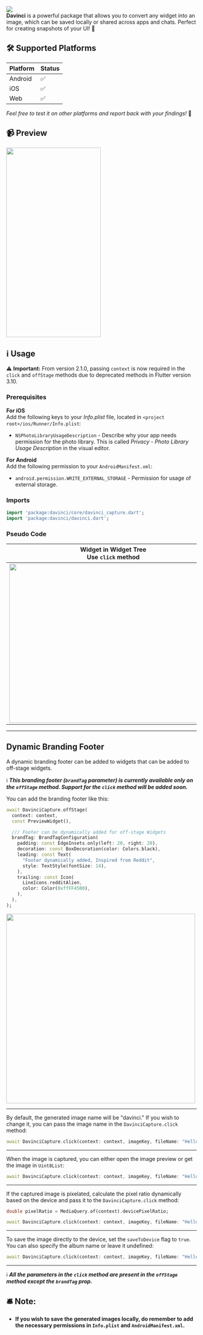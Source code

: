 <img src="https://i.ibb.co/wJMkxM5/Oakbridge-Middle-School.png">

<br>
<b>Davinci</b> is a powerful package that allows you to convert any widget into an image, which can be saved locally or shared across apps and chats. Perfect for creating snapshots of your UI! 📸

## 🛠️ Supported Platforms
| Platform | Status  |
| -------- | ------- |
| Android  | ✅      |
| iOS      | ✅      |
| Web      | ✅      |

*Feel free to test it on other platforms and report back with your findings!* 🚀

## 📹 Preview
<img src="https://i.ibb.co/7zkmKwX/ezgif-com-gif-maker.gif" width="250" height="500">

## ℹ️ Usage

:warning: **Important:** From version 2.1.0, passing `context` is now required in the `click` and `offStage` methods due to deprecated methods in Flutter version 3.10.

### Prerequisites

**For iOS**  
Add the following keys to your _Info.plist_ file, located in `<project root>/ios/Runner/Info.plist`:
- `NSPhotoLibraryUsageDescription` - Describe why your app needs permission for the photo library. This is called _Privacy - Photo Library Usage Description_ in the visual editor.

**For Android**  
Add the following permission to your `AndroidManifest.xml`:
- `android.permission.WRITE_EXTERNAL_STORAGE` - Permission for usage of external storage.

### Imports
```dart
import 'package:davinci/core/davinci_capture.dart';
import 'package:davinci/davinci.dart';
```

### Pseudo Code

| Widget in Widget Tree  <br> Use `click` method | Widget Not in Widget Tree <br> Use `offStage` method |
| :---: | :---: |
| <img src="https://i.ibb.co/tCgQpM3/carbon-1.png" width="550" height="420"> | <img src="https://i.ibb.co/bX9tGQV/carbon-2.png" width="450" height="250"> |

<hr>

## Dynamic Branding Footer

A dynamic branding footer can be added to widgets that can be added to off-stage widgets. 

ℹ️ <i><b>This branding footer (`brandTag` parameter) is currently available only on the `offStage` method. Support for the `click` method will be added soon.</i></b>

You can add the branding footer like this:

```dart
await DavinciCapture.offStage(
  context: context,
  const PreviewWidget(),

  /// Footer can be dynamically added for off-stage Widgets
  brandTag: BrandTagConfiguration(
    padding: const EdgeInsets.only(left: 20, right: 20),
    decoration: const BoxDecoration(color: Colors.black),
    leading: const Text(
      "Footer dynamically added, Inspired from Reddit",
      style: TextStyle(fontSize: 14),
    ),
    trailing: const Icon(
      LineIcons.redditAlien,
      color: Color(0xffFF4500),
    ),
  ),
);
```
<img src="https://i.ibb.co/ccWpFqX/Screenshot-2023-03-24-at-5-46-15-PM.png" width="500"> 

<hr>

By default, the generated image name will be "davinci." If you wish to change it, you can pass the image name in the `DavinciCapture.click` method:

```dart
await DavinciCapture.click(context: context, imageKey, fileName: "Hello");
```

<hr>

When the image is captured, you can either open the image preview or get the image in `Uint8List`:

```dart
await DavinciCapture.click(context: context, imageKey, fileName: "Hello", openFilePreview: false, returnImageUint8List: true);
```

<hr>

If the captured image is pixelated, calculate the pixel ratio dynamically based on the device and pass it to the `DavinciCapture.click` method:

```dart
double pixelRatio = MediaQuery.of(context).devicePixelRatio;

await DavinciCapture.click(context: context, imageKey, fileName: "Hello", pixelRatio: pixelRatio);
```

<hr>

To save the image directly to the device, set the `saveToDevice` flag to `true`. You can also specify the album name or leave it undefined:

```dart
await DavinciCapture.click(context: context, imageKey, fileName: "Hello", saveToDevice: true, album: "Davinci", openFilePreview: false);
```

<hr>

ℹ️ <i><b>All the parameters in the `click` method are present in the `offStage` method except the `brandTag` prop.</i></b>

## 🛎️ Note:
- **If you wish to save the generated images locally, do remember to add the necessary permissions in `Info.plist` and `AndroidManifest.xml`.**
